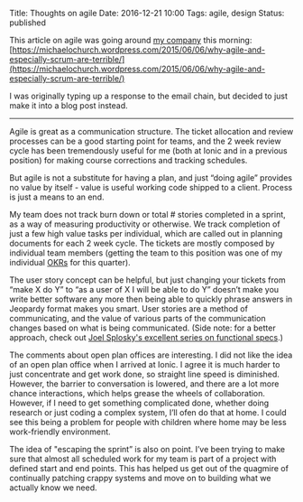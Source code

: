 Title: Thoughts on agile
Date: 2016-12-21 10:00
Tags: agile, design
Status: published

This article on agile was going around [my company](https://www.ionic.com/) this morning:
[https://michaelochurch.wordpress.com/2015/06/06/why-agile-and-especially-scrum-are-terrible/](https://michaelochurch.wordpress.com/2015/06/06/why-agile-and-especially-scrum-are-terrible/)

I was originally typing up a response to the email chain, but decided to just make it into a blog post instead.

---

Agile is great as a communication structure. The ticket allocation and review processes can be a good starting point for teams, and the 2 week review cycle has been tremendously useful for me (both at Ionic and in a previous position) for making course corrections and tracking schedules.

But agile is not a substitute for having a plan, and just “doing agile” provides no value by itself - value is useful working code shipped to a client.  Process is just a means to an end.

My team does not track burn down or total # stories completed in a sprint, as a way of measuring productivity or otherwise.  We track completion of just a few high value tasks per individual, which are called out in planning documents for each 2 week cycle.  The tickets are mostly composed by individual team members (getting the team to this position was one of my individual [OKRs](https://library.gv.com/how-google-sets-goals-okrs-a1f69b0b72c7#.blv0jm4tm) for this quarter).

The user story concept can be helpful, but just changing your tickets from “make X do Y” to “as a user of X I will be able to do Y” doesn’t make you write better software any more then being able to quickly phrase answers in Jeopardy format makes you smart.  User stories are a method of communicating, and the value of various parts of the communication changes based on what is being communicated.  (Side note: for a better approach, check out [Joel Splosky's excellent series on functional specs](https://www.joelonsoftware.com/2000/10/02/painless-functional-specifications-part-1-why-bother/).)

The comments about open plan offices are interesting.  I did not like the idea of an open plan office when I arrived at Ionic.  I agree it is much harder to just concentrate and get work done, so straight line speed is diminished.  However, the barrier to conversation is lowered, and there are a lot more chance interactions, which helps grease the wheels of collaboration.  However, if I need to get something complicated done, whether doing research or just coding a complex system, I’ll ofen do that at home.  I could see this being a problem for people with children where home may be less work-friendly environment.

The idea of "escaping the sprint” is also on point.  I’ve been trying to make sure that almost all scheduled work for my team is part of a project with defined start and end points.  This has helped us get out of the quagmire of continually patching crappy systems and move on to building what we actually know we need.
